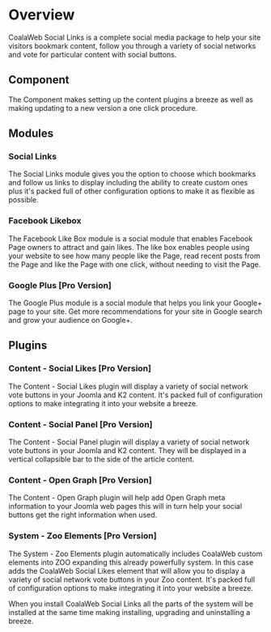 # Overview
CoalaWeb Social Links is a complete social media package to help your site 
visitors bookmark content, follow you through a variety of social networks and 
vote for particular content with social buttons.
## Component
The Component makes setting up the content plugins a breeze as well as making 
updating to a new version a one click procedure.
## Modules
### Social Links
The Social Links module gives you the option to choose which bookmarks and 
follow us links to display including the ability to create custom ones plus it's
packed full of other configuration options to make it as flexible as possible.
### Facebook Likebox
The Facebook Like Box module is a social module that enables Facebook Page 
owners to attract and gain likes. The like box enables people using your website
to see how many people like the Page, read recent posts from the Page and like 
the Page with one click, without needing to visit the Page.
### Google Plus \[Pro Version\]
The Google Plus module is a social module that helps you link your Google+
page to your site. Get more recommendations for your site in Google search and 
grow your audience on Google+.
## Plugins
### Content - Social Likes \[Pro Version\]
The Content - Social Likes plugin will display a variety of social network vote 
buttons in your Joomla and K2 content. It's packed full of configuration options 
to make integrating it into your website a breeze.
### Content - Social Panel \[Pro Version\]
The Content - Social Panel plugin will display a variety of social network vote 
buttons in your Joomla and K2 content. They will be displayed in a 
vertical collapsible bar to the side of the article content.
### Content - Open Graph \[Pro Version\]
The Content - Open Graph plugin will help add Open Graph meta information 
to your Joomla web pages this will in turn help your social buttons get the 
right information when used.
### System - Zoo Elements \[Pro Version\]
The System - Zoo Elements plugin automatically includes CoalaWeb custom elements 
into ZOO expanding this already powerfully system. In this case adds the 
CoalaWeb Social Likes element that will allow you to display a variety of social 
network vote buttons in your Zoo content. It's packed full of configuration 
options to make integrating it into your website a breeze.

<span class="tip" markdown="1">When you install CoalaWeb Social Links all the 
parts of the system will be installed at the same time making installing, 
upgrading and uninstalling a breeze.</span>